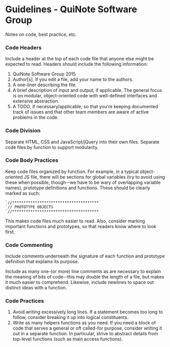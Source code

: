 # Guidelines - QuiNote Software Group
Notes on code, best practice, etc.


### Code Headers

Include a header at the top of each code file that anyone else might be expected to read. Headers should include the following information:

1. QuiNote Software Group 2015
2. Author[s]. If you edit a file, add your name to the authors.
3. A one-liner describing the file.
4. A brief description of input and output, if applicable. The general focus is on modular, object-oriented code with well-defined interfaces and extensive abstraction.
5. A TODO, if necessary/applicable, so that you're keeping documented track of issues and that other team members are aware of active problems in the code.

### Code Division

Separate HTML, CSS and JavaScript/jQuery into their own files. Separate code files by function to support modularity.

### Code Body Practices

Keep code files organized by function. For example, in a typical object-oriented JS file, there will be sections for global variables (try to avoid using these when possible, though--we have to be wary of overlapping variable names), prototype definitions and functions. These should be clearly marked as such:

```
`//**************************************
`// PROTOTYPE OBJECTS
`//**************************************
```

This makes code files much easier to read. Also, consider marking important functions and prototypes, so that readers know where to look first. 

### Code Commenting

Include comments underneath the signature of each function and prototype definition that explains its purpose.

Include as many one-(or more) line comments as are necessary to explain the meaning of bits of code--this may double the length of a file, but makes it much easier to comprehend. Likewise, include newlines to space out distinct ideas with a function.

### Code Practices

1. Avoid writing excessively long lines. If a statement becomes too long to follow, consider breaking it up into logical constituents. 
2. Write as many helpers functions as you need. If you need a block of code that serves a general or oft called-for purpose, consider writing it out in a separate function. In particular, strive to abstract details from top-level functions (such as main access functions). 
